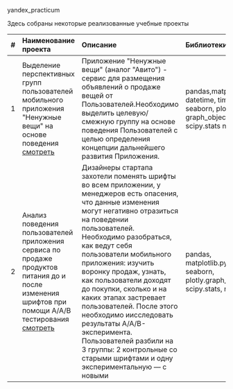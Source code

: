 yandex_practicum

Здесь собраны некоторые реализованные учебные проекты

| #  | Наименование проекта | Описание|Библиотеки|
|:---|:---------------------|:----------|:--------|  
| 1  | Выделение перспективных групп пользователей мобильного приложения "Ненужные вещи" на основе поведения[ смотреть](https://github.com/IngaZhandarova/portfolio/tree/main/Final_project)| Приложение "Ненужные вещи" (аналог "Авито") - сервис для размещения объявлений о продаже вещей от Пользователей.Необходимо выделить целевую/смежную группу на основе поведения Пользователей с целью определения концепции дальнейшего развития Приложения.|pandas,matplotlib.pyplot, datetime, timedelta, seaborn, plotly graph_objects, scipy.stats numpy  |
| 2    | Анализ поведения пользователей приложения сервиса по продаже продуктов питания до и после изменения шрифтов при помощи А/А/В тестирования[ смотреть](https://github.com/IngaZhandarova/portfolio/tree/main/A_A_B_test)| Дизайнеры стартапа захотели поменять шрифты во всем приложении, у менеджеров есть опасения, что данные изменения могут негативно отразиться на поведении пользователей. Необходимо разобраться, как ведут себя пользователи мобильного приложения: изучить воронку продаж, узнать, как пользователи доходят до покупки, сколько и на каких этапах застревает пользователей. После этого необходимо иисследовать результаты A/A/B-эксперимента. Пользователей разбили на 3 группы: 2 контрольные со старыми шрифтами и одну экспериментальную — с новыми |pandas, matplotlib.pyplot, seaborn, plotly.graph_objects, scipy.stats, numpy, math|
